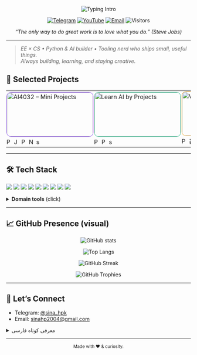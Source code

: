 <!-- Profile README for github.com/sina-hpk -->
<!-- Header Typing -->
<p align="center">
  <img
    src="https://readme-typing-svg.demolab.com?font=Inter&weight=700&size=28&duration=2500&pause=2000&center=true&vCenter=true&width=480&height=45&lines=Hi%2C+I'm+Sina+%F0%9F%91%8B&repeat=false"
    alt="Typing Intro"
/>
</p>


<p align="center">
  <a href="https://t.me/Sina_clubino"><img alt="Telegram" src="https://img.shields.io/badge/Telegram-2CA5E0?logo=telegram&logoColor=white"></a>
  <a href="https://www.youtube.com/@sina_hpk"><img alt="YouTube" src="https://img.shields.io/badge/YouTube-FF0000?logo=youtube&logoColor=white"></a>
  <a href="mailto:sinahp2004@gmail.com"><img alt="Email" src="https://img.shields.io/badge/Contact-Email-informational"></a>
  <img alt="Visitors" src="https://komarev.com/ghpvc/?username=sina-hpk&style=flat-square" />
</p>

<p align="center">
  <em>“The only way to do great work is to love what you do.” (Steve Jobs)</em>
</p>

---

> *EE × CS • Python & AI builder • Tooling nerd who ships small, useful things.*  
> *Always building, learning, and staying creative.*


## 🧩 Selected Projects

<div align="center">
  <table>
    <tr>
      <!-- AI4032 – Mini Projects -->
      <td style="padding:1px;">
        <a href="https://github.com/sina-hpk/Ai_All_mini_projects">
          <img
            src="https://socialify.git.ci/sina-hpk/Ai_All_mini_projects/image?name=1&description=0&owner=0&language=0&pattern=Floating%20Cogs&theme=Dark"
            alt="AI4032 – Mini Projects"
            width="235" height="120"
            style="object-fit:cover;border-radius:12px;border:1px solid #7C3AED;"
          />
        </a>
        <div style="margin-top:4px;">
          <img src="https://cdn.jsdelivr.net/gh/devicons/devicon/icons/python/python-original.svg" height="16" alt="Python"/>
          <img src="https://cdn.jsdelivr.net/gh/devicons/devicon/icons/jupyter/jupyter-original.svg" height="16" alt="Jupyter"/>
          <img src="https://cdn.jsdelivr.net/gh/devicons/devicon/icons/pandas/pandas-original.svg" height="16" alt="Pandas"/>
          <img src="https://cdn.jsdelivr.net/gh/devicons/devicon/icons/numpy/numpy-original.svg" height="16" alt="NumPy"/>
          <img src="https://cdn.jsdelivr.net/gh/devicons/devicon/icons/scikitlearn/scikitlearn-original.svg" height="16" alt="scikit-learn"/>
        </div>
      </td>
<!-- Learn AI by Projects -->
      <td style="padding:1px;">
        <a href="https://github.com/sina-hpk/learn-ai-by-projects">
          <img
            src="https://socialify.git.ci/sina-hpk/learn-ai-by-projects/image?name=1&description=0&owner=0&language=0&pattern=Signal&theme=Dark"
            alt="Learn AI by Projects"
            width="235" height="120"
            style="object-fit:cover;border-radius:12px;border:1px solid #10B981;"
          />
        </a>
        <div style="margin-top:4px;">
          <img src="https://cdn.jsdelivr.net/gh/devicons/devicon/icons/python/python-original.svg" height="16" alt="Python"/>
          <img src="https://cdn.jsdelivr.net/gh/devicons/devicon/icons/pytorch/pytorch-original.svg" height="16" alt="PyTorch"/>
          <img src="https://cdn.jsdelivr.net/gh/devicons/devicon/icons/scikitlearn/scikitlearn-original.svg" height="16" alt="scikit-learn"/>
        </div>
      </td>
<!-- Video Duration Calculator -->
      <td style="padding:1px;">
        <a href="https://github.com/sina-hpk/video-duration-calculator">
          <img
            src="https://socialify.git.ci/sina-hpk/video-duration-calculator/image?name=1&description=0&owner=0&language=0&pattern=Diagonal%20Stripes&theme=Dark"
            alt="Video Duration Calculator"
            width="235" height="120"
            style="object-fit:cover;border-radius:12px;border:1px solid #F59E0B;"
          />
        </a>
        <div style="margin-top:4px;">
          <img src="https://cdn.jsdelivr.net/gh/devicons/devicon/icons/python/python-original.svg" height="16" alt="Python"/>
          <span style="font-size:14px;">🎬</span>
        </div>
      </td>
<!-- EEG Emotion (DEAP, LSTM + SHAP) -->
      <td style="padding:1px;">
        <a href="https://github.com/sina-hpk/Emotion-recognition-DEAP-LSTM-SHAP">
          <img
            src="https://socialify.git.ci/sina-hpk/Emotion-recognition-DEAP-LSTM-SHAP/image?name=1&description=0&owner=0&language=0&pattern=Overlap&theme=Dark"
            alt="EEG Emotion (DEAP, LSTM + SHAP)"
            width="235" height="120"
            style="object-fit:cover;border-radius:12px;border:1px solid #3B82F6;"
          />
        </a>
        <div style="margin-top:4px;">
          <img src="https://cdn.jsdelivr.net/gh/devicons/devicon/icons/python/python-original.svg" height="16" alt="Python"/>
          <img src="https://cdn.jsdelivr.net/gh/devicons/devicon/icons/pytorch/pytorch-original.svg" height="16" alt="PyTorch"/>
          <img src="https://cdn.jsdelivr.net/gh/devicons/devicon/icons/numpy/numpy-original.svg" height="16" alt="NumPy"/>
        </div>
      </td>
    </tr>
  </table>
</div>


<!-- Optional: If you want it even cleaner, keep only the first row and move the second row into a collapsible section. -->


---

## 🛠️ Tech Stack
<p>
  <img src="https://img.shields.io/badge/Python-3776AB?logo=python&logoColor=white" />
  <img src="https://img.shields.io/badge/PyTorch-EE4C2C?logo=pytorch&logoColor=white" />
  <img src="https://img.shields.io/badge/scikit--learn-F7931E?logo=scikitlearn&logoColor=white" />
  <img src="https://img.shields.io/badge/Pandas-150458?logo=pandas&logoColor=white" />
  <img src="https://img.shields.io/badge/NumPy-013243?logo=numpy&logoColor=white" />
  <img src="https://img.shields.io/badge/Jupyter-F37626?logo=jupyter&logoColor=white" />
  <img src="https://img.shields.io/badge/FastAPI-009688?logo=fastapi&logoColor=white" />
  <img src="https://img.shields.io/badge/Docker-2496ED?logo=docker&logoColor=white" />
  <img src="https://img.shields.io/badge/Git-F05032?logo=git&logoColor=white" />
</p>

<details>
<summary><b>Domain tools</b> (click)</summary>
<br>
<img src="https://img.shields.io/badge/MNE-005F73?logo=python&logoColor=white" />
<img src="https://img.shields.io/badge/Signal_Processing-343a40" />
<img src="https://img.shields.io/badge/SHAP-8A2BE2" />
<img src="https://img.shields.io/badge/Time--Series-556B2F" />
</details>

---

## 📈 GitHub Presence (visual)
<p align="center">
  <img src="https://github-readme-stats.vercel.app/api?username=sina-hpk&show_icons=true&hide_border=true" alt="GitHub stats" />
</p>
<p align="center">
  <img src="https://github-readme-stats.vercel.app/api/top-langs/?username=sina-hpk&layout=compact&hide_border=true" alt="Top Langs" />
</p>
<p align="center">
  <img src="https://streak-stats.demolab.com?user=sina-hpk&hide_border=true" alt="GitHub Streak" />
</p>
<p align="center">
  <img src="https://github-profile-trophy.vercel.app/?username=sina-hpk&theme=flat&margin-w=10" alt="GitHub Trophies" />
</p>
<!-- Activity graph (optional): https://github-readme-activity-graph.vercel.app/graph?username=sina-hpk&hide_border=true -->

---

## 🤝 Let’s Connect
- Telegram: <a href="https://t.me/sina_hpk">@sina_hpk</a>
- Email: <a href="mailto:sinahp2004@gmail.com">sinahp2004@gmail.com</a>
<!-- Add LinkedIn or website when ready -->

<details>
<summary>معرفی کوتاه فارسی</summary>

سلام! من سینا هستم — مهندسی برق (KNTU) و علاقه‌مند به هوش مصنوعی و تحلیل احساس از EEG. معمولاً ایده‌هام رو از صفر به نمونه‌ اولیه و دمو تبدیل می‌کنم و روی تفسیرپذیری مدل‌ها وسواس دارم. اگر پروژهٔ مشترک یا پیشنهادی داری پیام بده 🌱
</details>

---

<p align="center">
  <sub>Made with ❤️ & curiosity.</sub>
</p>
